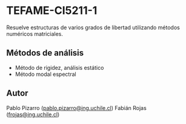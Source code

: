# TEFAME-CI5211-1
Resuelve estructuras de varios grados de libertad utilizando métodos numéricos matriciales.

## Métodos de análisis
- Método de rigidez, análisis estático
- Método modal espectral

## Autor
Pablo Pizarro (pablo.pizarro@ing.uchile.cl)
Fabián Rojas (frojas@ing.uchile.cl)